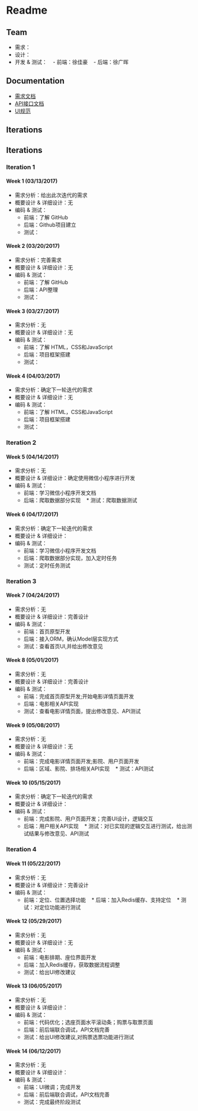 # Readme

## Team

- 需求：
- 设计：
- 开发 & 测试：
    - 前端：徐佳豪
    - 后端：徐广晖

## Documentation

- [需求文档](https://github.com/TicketingProject/doc/blob/master/%E8%BF%AD%E4%BB%A3.md)
- [API接口文档](https://github.com/TicketingProject/doc/blob/master/server-docs/api.md)
- [UI规范](https://github.com/TicketingProject/doc/blob/master/UI%E8%A7%84%E8%8C%83.md)

## Iterations

## Iterations

### Iteration 1

#### Week 1 (03/13/2017)

* 需求分析：给出此次迭代的需求
* 概要设计 & 详细设计：无
* 编码 & 测试：
    * 前端：了解 GitHub
    * 后端：Github项目建立
    * 测试：

#### Week 2 (03/20/2017)

* 需求分析：完善需求
* 概要设计 & 详细设计：无
* 编码 & 测试：
    * 前端：了解 GitHub
    * 后端：API整理
    * 测试：

#### Week 3 (03/27/2017)

* 需求分析：无
* 概要设计 & 详细设计：无
* 编码 & 测试：
    * 前端：了解 HTML，CSS和JavaScript
    * 后端：项目框架搭建
    * 测试：

#### Week 4 (04/03/2017)

* 需求分析：确定下一轮迭代的需求
* 概要设计 & 详细设计：无
* 编码 & 测试：
    * 前端：了解 HTML，CSS和JavaScript
    * 后端：项目框架搭建
    * 测试：

### Iteration 2

#### Week 5 (04/14/2017)

* 需求分析：无
* 概要设计 & 详细设计：确定使用微信小程序进行开发
* 编码 & 测试：
    * 前端：学习微信小程序开发文档
    * 后端：爬取数据部分实现
    * 测试：爬取数据测试

#### Week 6 (04/17/2017)

* 需求分析：确定下一轮迭代的需求
* 概要设计 & 详细设计：
* 编码 & 测试：
    * 前端：学习微信小程序开发文档
    * 后端：爬取数据部分实现，加入定时任务
    * 测试：定时任务测试

### Iteration 3

#### Week 7 (04/24/2017)

* 需求分析：无
* 概要设计 & 详细设计：完善设计
* 编码 & 测试：
    * 前端：首页原型开发
    * 后端：接入ORM，确认Model层实现方式
    * 测试：查看首页UI,并给出修改意见

#### Week 8 (05/01/2017)

* 需求分析：无
* 概要设计 & 详细设计：完善设计
* 编码 & 测试：
    * 前端：完成首页原型开发;开始电影详情页面开发
    * 后端：电影相关API实现
    * 测试：查看电影详情页面，提出修改意见、API测试

#### Week 9 (05/08/2017)

* 需求分析：无
* 概要设计 & 详细设计：无
* 编码 & 测试：
    * 前端：完成电影详情页面开发;影院、用户页面开发
    * 后端：区域、影院、排场相关API实现
    * 测试：API测试

#### Week 10 (05/15/2017)

* 需求分析：确定下一轮迭代的需求
* 概要设计 & 详细设计：
* 编码 & 测试：
    * 前端：完成影院、用户页面开发；完善UI设计，逻辑交互
    * 后端：用户相关API实现
    * 测试：对已实现的逻辑交互进行测试，给出测试结果与修改意见、API测试

### Iteration 4

#### Week 11 (05/22/2017)

* 需求分析：无
* 概要设计 & 详细设计：完善设计
* 编码 & 测试：
    * 前端：定位、位置选择功能
    * 后端：加入Redis缓存、支持定位
    * 测试：对定位功能进行测试

#### Week 12 (05/29/2017)

* 需求分析：无
* 概要设计 & 详细设计：无
* 编码 & 测试：
    * 前端：电影排期、座位界面开发
    * 后端：加入Redis缓存，获取数据流程调整
    * 测试：给出UI修改建议

#### Week 13 (06/05/2017)

* 需求分析：无
* 概要设计 & 详细设计：
* 编码 & 测试：
    * 前端：代码优化；选座页面水平滚动条；购票与取票页面
    * 后端：前后端联合调试，API文档完善
    * 测试：给出UI修改建议,对购票选票功能进行测试

#### Week 14 (06/12/2017)

* 需求分析：无
* 概要设计 & 详细设计：
* 编码 & 测试：
    * 前端：UI微调；完成开发
    * 后端：前后端联合调试，API文档完善
    * 测试：完成最终阶段测试


